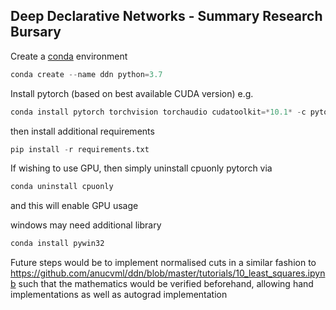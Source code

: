Deep Declarative Networks - Summary Research Bursary
---
Create a [conda](https://www.anaconda.com/) environment
```python
conda create --name ddn python=3.7
```
Install pytorch (based on best available CUDA version)
e.g. 
```python
conda install pytorch torchvision torchaudio cudatoolkit=*10.1* -c pytorch
```
then install additional requirements
```python
pip install -r requirements.txt
```
If wishing to use GPU, then simply uninstall cpuonly pytorch via
```python
conda uninstall cpuonly
```
and this will enable GPU usage

windows may need additional library
```python
conda install pywin32
```

Future steps would be to implement normalised cuts in a similar fashion to 
https://github.com/anucvml/ddn/blob/master/tutorials/10_least_squares.ipynb
such that the mathematics would be verified beforehand, allowing hand implementations as well as autograd implementation
